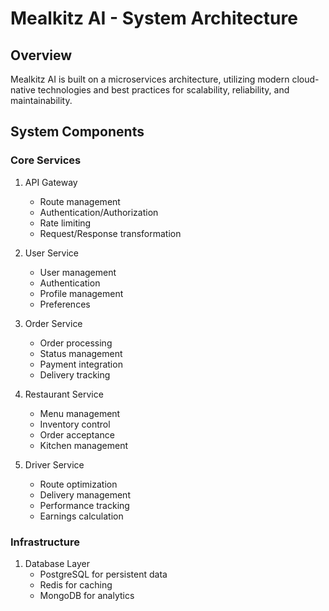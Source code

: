 # Mealkitz AI - System Architecture

## Overview

Mealkitz AI is built on a microservices architecture, utilizing modern cloud-native technologies and best practices for scalability, reliability, and maintainability.

## System Components

### Core Services

1. API Gateway
   - Route management
   - Authentication/Authorization
   - Rate limiting
   - Request/Response transformation

2. User Service
   - User management
   - Authentication
   - Profile management
   - Preferences

3. Order Service
   - Order processing
   - Status management
   - Payment integration
   - Delivery tracking

4. Restaurant Service
   - Menu management
   - Inventory control
   - Order acceptance
   - Kitchen management

5. Driver Service
   - Route optimization
   - Delivery management
   - Performance tracking
   - Earnings calculation

### Infrastructure

1. Database Layer
   - PostgreSQL for persistent data
   - Redis for caching
   - MongoDB for analytics 